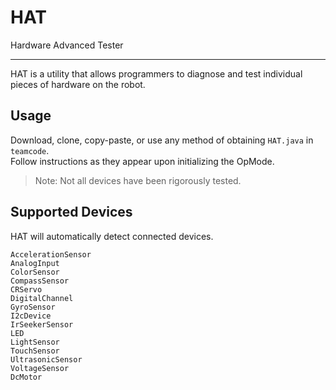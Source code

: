 # HAT
Hardware Advanced Tester
___
HAT is a utility that allows programmers to diagnose and test individual pieces of hardware on the robot.

## Usage
Download, clone, copy-paste, or use any method of obtaining `HAT.java` in `teamcode`.  
Follow instructions as they appear upon initializing the OpMode.  
> Note: Not all devices have been rigorously tested.

## Supported Devices
HAT will automatically detect connected devices.
```
AccelerationSensor
AnalogInput
ColorSensor
CompassSensor
CRServo
DigitalChannel
GyroSensor
I2cDevice
IrSeekerSensor
LED
LightSensor
TouchSensor
UltrasonicSensor
VoltageSensor
DcMotor
```
